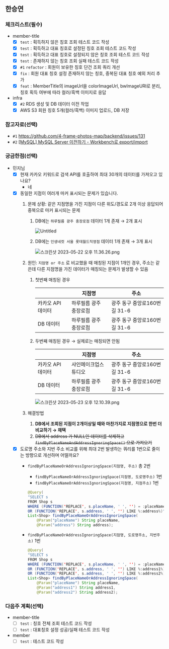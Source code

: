 ## 한승연

### 체크리스트(필수)

- member-title
    - [x]  `test` : 획득하지 않은 칭호 조회 테스트 코드 작성
    - [x]  `test` : 획득하고 대표 칭호로 설정된 칭호 조회 테스트 코드 작성
    - [x]  `test` : 획득하고 대표 칭호로 설정되지 않은 칭호 조회 테스트 코드 작성
    - [x]  `test` : 존재하지 않는 칭호 조회 실패 테스트 코드 작성
    - [x]  `#1` `refactor` : 회원이 보유한 칭호 단건 조회 쿼리 개선
    - [x]  `fix` : 회원 대표 칭호 설정 존재하지 않는 칭호, 중복된 대표 칭호 예외 처리 추가
    - [x]  `feat` : MemberTitle의 imageUrl을 colorImageUrl, bwImageURl로 분리, 칭호 획득 여부에 따라 컬러/흑백 이미지로 응답
- infra
    - [x]  `#2` RDS 생성 및 DB 데이터 이전 작업
    - [x]  AWS S3 회원 칭호 5개(컬러/흑백) 이미지 업로드, DB 저장

### 참고자료(선택)

- `#1` https://github.com/4-frame-photos-map/backend/issues/131
- `#2` [[MySQL] MySQL Server 이전하기 - Workbench로 export/import](https://www.notion.so/MySQL-MySQL-Server-Workbench-export-import-7183e3e8ac424455859dad3246d49145)

### 궁금한점(선택)

- 민지님
    - [x]  현재 카카오 키워드로 검색 API를 호출하여 최대 30개의 데이터를 가져오고 있나요?
        - 네
    - [x]  동일한 지점이 여러개 마커 표시되는 문제가 있습니다.
        1. 문제 상황: 같은 지점명을 가진 지점이 다른 위도/경도로 2개 이상 응답되어 중복으로 마커 표시되는 문제
            1. DB에는 `하루필름 광주 충장로점` 데이터 1개 존재 → 2개 표시
                
                ![Untitled](https://s3-us-west-2.amazonaws.com/secure.notion-static.com/233edc17-78e5-47b8-8404-f94768b80f7f/Untitled.png)
                
            2. DB에는 `인생네컷 서울 롯데월드직영점` 데이터 1개 존재 → 3개 표시
                
                ![스크린샷 2023-05-22 오후 11.36.26.png](https://s3-us-west-2.amazonaws.com/secure.notion-static.com/fa721666-e191-4e93-a247-9593607574cf/%E1%84%89%E1%85%B3%E1%84%8F%E1%85%B3%E1%84%85%E1%85%B5%E1%86%AB%E1%84%89%E1%85%A3%E1%86%BA_2023-05-22_%E1%84%8B%E1%85%A9%E1%84%92%E1%85%AE_11.36.26.png)
                
        2. 원인: `지점명 or 주소` 로 비교했을 때 매칭된 지점이 1개인 경우, 주소는 같은데 다른 지점명을 가진 데이터가 매칭되는 문제가 발생할 수 있음
            1. 첫번째 매칭된 경우
                
                
                |  | 지점명 | 주소 |
                | --- | --- | --- |
                | 카카오 API 데이터 | 하루필름 광주 충장로점 | 광주 동구 중앙로160번길 31-6 |
                | DB 데이터 | 하루필름 광주 충장로점 | 광주 동구 중앙로160번길 31-6 |
            2. 두번째 매칭된 경우 → 실제로는 매칭되면 안됨
                
                
                |  | 지점명 | 주소 |
                | --- | --- | --- |
                | 카카오 API 데이터 | 샤인메이크업스튜디오 | 광주 동구 중앙로160번길 31-6 |
                | DB 데이터 | 하루필름 광주 충장로점 | 광주 동구 중앙로160번길 31-6 |
                
                ![스크린샷 2023-05-23 오후 12.10.39.png](https://s3-us-west-2.amazonaws.com/secure.notion-static.com/6b475e4d-c601-4b0c-947e-983341f2430f/%E1%84%89%E1%85%B3%E1%84%8F%E1%85%B3%E1%84%85%E1%85%B5%E1%86%AB%E1%84%89%E1%85%A3%E1%86%BA_2023-05-23_%E1%84%8B%E1%85%A9%E1%84%92%E1%85%AE_12.10.39.png)
                
        3. 해결방법
            1. **DB에서 조회된 지점이 2개이상일 때와 마찬가지로 지점명으로 한번 더 비교하기 → 채택**
            2. ~~DB에서 address 가 NULL인 데이터를 삭제하고 `findByPlaceNameAndAddressIgnoringSpace()` 으로 가져오기~~
    - [x]  도로명 주소와 지번 주소 비교를 위해 최대 2번 발생하는 쿼리를 1번으로 줄이는 방향으로 개선하며 어떨까요?
        - `findByPlaceNameOrAddressIgnoringSpace(지점명, 주소)` 총 2번
            - `findByPlaceNameOrAddressIgnoringSpace(지점명, 도로명주소)` 1번
            - `findByPlaceNameOrAddressIgnoringSpace(지점명, 지점주소)` 1번
            
            ```java
            @Query(
            "SELECT s
            FROM Shop s
            WHERE (FUNCTION('REPLACE', s.placeName, ' ', '') = :placeName)
            OR (FUNCTION('REPLACE', s.address, ' ', '') LIKE %:address%)")
            List<Shop> findByPlaceNameOrAddressIgnoringSpace(
            	@Param("placeName") String placeName,
            	@Param("address") String address);
            ```
            
        - `findByPlaceNameOrAddressIgnoringSpace(지점명, 도로명주소, 지번주소)` 1번
            
            ```java
            @Query(
            "SELECT s 
            FROM Shop s 
            WHERE (FUNCTION('REPLACE', s.placeName, ' ', '') = :placeName)
            OR (FUNCTION('REPLACE', s.address, ' ', '') LIKE %:address1%)
            OR (FUNCTION('REPLACE', s.address, ' ', '') LIKE %:address2%)")
            List<Shop> findByPlaceNameOrAddressIgnoringSpace(
            	@Param("placeName") String placeName,
            	@Param("address1") String address1, 
            	@Param("address2") String address2);
            ```
            

### 다음주 계획(선택)

- member-title
    - [ ]  `test` : 칭호 전체 조회 테스트 코드 작성
    - [ ]  `test` : 대표칭호 설정 성공/실패 테스트 코드 작성
- member
    - [ ]  `test` : 테스트 코드 작성
